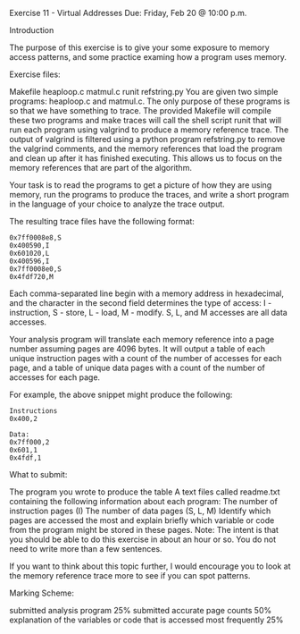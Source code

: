 Exercise 11 - Virtual Addresses
Due: Friday, Feb 20 @ 10:00 p.m.

Introduction

The purpose of this exercise is to give your some exposure to memory access patterns, and some practice examing how a program uses memory.

Exercise files:

Makefile
heaploop.c
matmul.c
runit
refstring.py
You are given two simple programs: heaploop.c and matmul.c. The only purpose of these programs is so that we have something to trace. The provided Makefile will compile these two programs and make traces will call the shell script runit that will run each program using valgrind to produce a memory reference trace. The output of valgrind is filtered using a python program refstring.py to remove the valgrind comments, and the memory references that load the program and clean up after it has finished executing. This allows us to focus on the memory references that are part of the algorithm.

Your task is to read the programs to get a picture of how they are using memory, run the programs to produce the traces, and write a short program in the language of your choice to analyze the trace output.

The resulting trace files have the following format:

    0x7ff0008e8,S
    0x400590,I
    0x601020,L
    0x400596,I
    0x7ff0008e0,S
    0x4fdf720,M
Each comma-separated line begin with a memory address in hexadecimal, and the character in the second field determines the type of access: I - instruction, S - store, L - load, M - modify. S, L, and M accesses are all data accesses.

Your analysis program will translate each memory reference into a page number assuming pages are 4096 bytes. It will output a table of each unique instruction pages with a count of the number of accesses for each page, and a table of unique data pages with a count of the number of accesses for each page.

For example, the above snippet might produce the following:

    Instructions
    0x400,2
    
    Data:
    0x7ff000,2
    0x601,1
    0x4fdf,1
What to submit:

The program you wrote to produce the table
A text files called readme.txt containing the following information about each program:
The number of instruction pages (I)
The number of data pages (S, L, M)
Identify which pages are accessed the most and explain briefly which variable or code from the program might be stored in these pages.
Note: The intent is that you should be able to do this exercise in about an hour or so. You do not need to write more than a few sentences.

If you want to think about this topic further, I would encourage you to look at the memory reference trace more to see if you can spot patterns.

Marking Scheme:

submitted analysis program 25%
submitted accurate page counts 50%
explanation of the variables or code that is accessed most frequently 25%